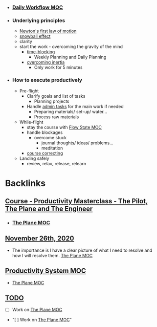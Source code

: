 - ### [Daily Workflow MOC](<Daily Workflow MOC.md>)
- ### Underlying principles
    - [Newton's first law of motion](<Newton's first law of motion.md>)
    - [snowball effect](<snowball effect.md>)
    - clarity
    - start the work - overcoming the gravity of the mind
        - [time-blocking](<time-blocking.md>)
            - Weekly Planning and Daily Planning
        - [overcoming inertia](<overcoming inertia.md>) 
            - Only work for 5 minutes
- ### How to execute productively
    - Pre-flight
        - Clarify goals and list of tasks
            - Planning projects
        - Handle [admin tasks](<admin tasks.md>) for the main work if needed
            - Preparing materials/ set-up/ water...
            - Process raw materials
    - While-flight
        - stay the course with [Flow State MOC](<Flow State MOC.md>)
        - handle blockages
            - overcome stuck
                - journal thoughts/ ideas/ problems...
                - meditation
        - [course correcting](<course correcting.md>) 
    - Landing safely
        - review, relax, release, relearn

# Backlinks
## [Course - Productivity Masterclass - The Pilot, The Plane and The Engineer](<Course - Productivity Masterclass - The Pilot, The Plane and The Engineer.md>)
- ### [The Plane MOC](<The Plane MOC.md>)

## [November 26th, 2020](<November 26th, 2020.md>)
- The importance is I have a clear picture of what I need to resolve and how I will resolve them. [The Plane MOC](<The Plane MOC.md>)

## [Productivity System MOC](<Productivity System MOC.md>)
- [The Plane MOC](<The Plane MOC.md>)

## [TODO](<TODO.md>)
- [ ] Work on [The Plane MOC](<The Plane MOC.md>)

- "[ ] Work on [The Plane MOC](<The Plane MOC.md>)"

